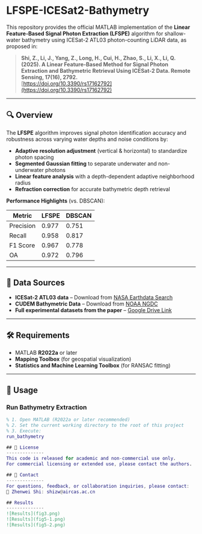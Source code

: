 # LFSPE-ICESat2-Bathymetry

This repository provides the official MATLAB implementation of the **Linear Feature-Based Signal Photon Extraction (LFSPE)** algorithm for shallow-water bathymetry using ICESat-2 ATL03 photon-counting LiDAR data, as proposed in:

> **Shi, Z., Li, J., Yang, Z., Long, H., Cui, H., Zhao, S., Li, X., Li, Q. (2025). A Linear Feature-Based Method for Signal Photon Extraction and Bathymetric Retrieval Using ICESat-2 Data. Remote Sensing, 17(16), 2792.**  
> [https://doi.org/10.3390/rs17162792](https://doi.org/10.3390/rs17162792)

---

## 🔍 Overview

The **LFSPE** algorithm improves signal photon identification accuracy and robustness across varying water depths and noise conditions by:

- **Adaptive resolution adjustment** (vertical & horizontal) to standardize photon spacing  
- **Segmented Gaussian fitting** to separate underwater and non-underwater photons  
- **Linear feature analysis** with a depth-dependent adaptive neighborhood radius  
- **Refraction correction** for accurate bathymetric depth retrieval  

**Performance Highlights** (vs. DBSCAN):

| Metric     | LFSPE  | DBSCAN |
|------------|--------|--------|
| Precision  | 0.977  | 0.751  |
| Recall     | 0.958  | 0.817  |
| F1 Score   | 0.967  | 0.778  |
| OA         | 0.972  | 0.796  |

---

## 📂 Data Sources

- **ICESat-2 ATL03 data** – Download from [NASA Earthdata Search](https://search.earthdata.nasa.gov)  
- **CUDEM Bathymetric Data** – Download from [NOAA NGDC](https://www.ngdc.noaa.gov/mgg/bathymetry/bathymetry.html)  
- **Full experimental datasets from the paper** – [Google Drive Link](https://drive.google.com/drive/folders/1RTBe8tc0kQiUXllJGJ4sMKz0Mpm5O1TD?usp=drive_link)  

---

## 🛠 Requirements

- MATLAB **R2022a** or later  
- **Mapping Toolbox** (for geospatial visualization)  
- **Statistics and Machine Learning Toolbox** (for RANSAC fitting)  

---

## 🚀 Usage

### Run Bathymetry Extraction
```matlab
% 1. Open MATLAB (R2022a or later recommended)
% 2. Set the current working directory to the root of this project
% 3. Execute:
run_bathymetry

## 📄 License
--------------
This code is released for academic and non-commercial use only.
For commercial licensing or extended use, please contact the authors.

## 📧 Contact
--------------
For questions, feedback, or collaboration inquiries, please contact:
📨 Zhenwei Shi: shizw@aircas.ac.cn

## Results
--------------
![Results](fig3.png)
![Results](fig5-1.png)
![Results](fig5-2.png)
